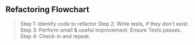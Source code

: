 Refactoring Flowchart
---------------------

> Step 1: Identify code to refactor
> Step 2: Write tests, if they don't exist. 
> Step 3: Perform small & useful improvement. Ensure Tests passes.
> Step 4: Check-in and repeat.